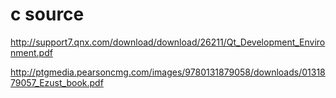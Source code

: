 # c source
http://support7.qnx.com/download/download/26211/Qt_Development_Environment.pdf

http://ptgmedia.pearsoncmg.com/images/9780131879058/downloads/0131879057_Ezust_book.pdf
